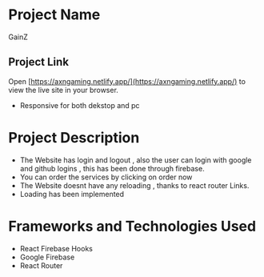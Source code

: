 # Project Name

GainZ

## Project Link

Open [https://axngaming.netlify.app/](https://axngaming.netlify.app/) to view the live site in your browser.

- Responsive for both dekstop and pc

<!-- * Item 1
* Item 2
* Item 3
  * Sub Item A
  * Sub Item B -->

# Project Description

- The Website has login and logout , also the user can login with google and github logins , this has been done through firebase.
- You can order the services by clicking on order now
- The Website doesnt have any reloading , thanks to react router Links.
- Loading has been implemented

# Frameworks and Technologies Used

- React Firebase Hooks
- Google Firebase
- React Router
